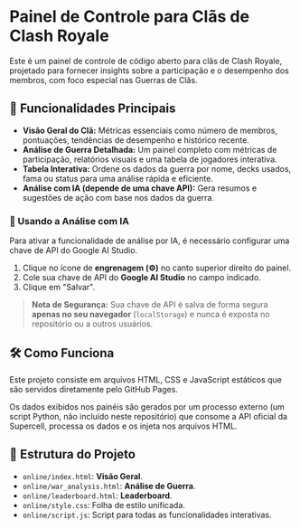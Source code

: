 # Painel de Controle para Clãs de Clash Royale

Este é um painel de controle de código aberto para clãs de Clash Royale, projetado para fornecer insights sobre a participação e o desempenho dos membros, com foco especial nas Guerras de Clãs.

## 🚀 Funcionalidades Principais

*   **Visão Geral do Clã:** Métricas essenciais como número de membros, pontuações, tendências de desempenho e histórico recente.
*   **Análise de Guerra Detalhada:** Um painel completo com métricas de participação, relatórios visuais e uma tabela de jogadores interativa.
*   **Tabela Interativa:** Ordene os dados da guerra por nome, decks usados, fama ou status para uma análise rápida e eficiente.
*   **Análise com IA (depende de uma chave API):** Gera resumos e sugestões de ação com base nos dados da guerra.

### 🔑 Usando a Análise com IA

Para ativar a funcionalidade de análise por IA, é necessário configurar uma chave de API do Google AI Studio.

1.  Clique no ícone de **engrenagem (⚙️)** no canto superior direito do painel.
2.  Cole sua chave de API do **Google AI Studio** no campo indicado.
3.  Clique em "Salvar".

> **Nota de Segurança:** Sua chave de API é salva de forma segura **apenas no seu navegador** (`localStorage`) e nunca é exposta no repositório ou a outros usuários.

## 🛠️ Como Funciona

Este projeto consiste em arquivos HTML, CSS e JavaScript estáticos que são servidos diretamente pelo GitHub Pages.

Os dados exibidos nos painéis são gerados por um processo externo (um script Python, não incluído neste repositório) que consome a API oficial da Supercell, processa os dados e os injeta nos arquivos HTML.

## 📂 Estrutura do Projeto

-   `online/index.html`: **Visão Geral**.
-   `online/war_analysis.html`: **Análise de Guerra**.
-   `online/leaderboard.html`: **Leaderboard**.
-   `online/style.css`: Folha de estilo unificada.
-   `online/script.js`: Script para todas as funcionalidades interativas.
